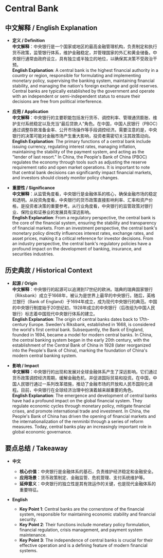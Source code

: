 # Central Bank

## 中文解释 / English Explanation

* **定义 / Definition**  
  **中文解释**：中央银行是一个国家或地区的最高金融管理机构，负责制定和执行货币政策，监管银行体系，维护金融稳定，并管理国家的外汇和黄金储备。中央银行通常由政府设立，具有独立或半独立的地位，以确保其决策不受政治干预。  
  **English Explanation**: A central bank is the highest financial authority in a country or region, responsible for formulating and implementing monetary policy, supervising the banking system, maintaining financial stability, and managing the nation's foreign exchange and gold reserves. Central banks are typically established by the government and operate with an independent or semi-independent status to ensure their decisions are free from political interference.

* **应用 / Application**  
  **中文解释**：中央银行的主要职能包括发行货币、调控利率、管理通货膨胀、维护支付系统稳定以及充当“最后贷款人”角色。在中国，中国人民银行（PBOC）通过调整存款准备金率、公开市场操作等手段调控经济。需要注意的是，中央银行的决策可能对金融市场产生重大影响，投资者需密切关注其政策动向。  
  **English Explanation**: The primary functions of a central bank include issuing currency, regulating interest rates, managing inflation, maintaining the stability of the payment system, and acting as the "lender of last resort." In China, the People's Bank of China (PBOC) regulates the economy through tools such as adjusting the reserve requirement ratio and open market operations. It is important to note that central bank decisions can significantly impact financial markets, and investors should closely monitor policy changes.

* **重要性 / Significance**  
  **中文解释**：从监管角度看，中央银行是金融体系的核心，确保金融市场的稳定和透明。从投资角度看，中央银行的货币政策直接影响利率、汇率和资产价格，是投资者决策的重要参考。从行业角度看，中央银行的监管政策对银行业、保险业和证券业的发展具有深远影响。  
  **English Explanation**: From a regulatory perspective, the central bank is the core of the financial system, ensuring the stability and transparency of financial markets. From an investment perspective, the central bank's monetary policy directly influences interest rates, exchange rates, and asset prices, making it a critical reference for investor decisions. From an industry perspective, the central bank's regulatory policies have a profound impact on the development of banking, insurance, and securities industries.

## 历史典故 / Historical Context

* **起源 / Origin**  
  **中文解释**：中央银行的起源可以追溯到17世纪的欧洲。瑞典的瑞典国家银行（Riksbank）成立于1668年，被认为是世界上最早的中央银行。随后，英格兰银行（Bank of England）于1694年成立，成为现代中央银行的典范。中国的中央银行制度始于20世纪初，1928年成立的中央银行（后改组为中国人民银行）标志着中国现代中央银行体系的建立。  
  **English Explanation**: The origin of central banks dates back to 17th-century Europe. Sweden's Riksbank, established in 1668, is considered the world's first central bank. Subsequently, the Bank of England, founded in 1694, became a model for modern central banks. In China, the central banking system began in the early 20th century, with the establishment of the Central Bank of China in 1928 (later reorganized into the People's Bank of China), marking the foundation of China's modern central banking system.

* **影响 / Impact**  
  **中文解释**：中央银行的出现和发展对全球金融体系产生了深远影响。它们通过货币政策调控经济周期，缓解金融危机，并促进国际贸易和投资。在中国，中国人民银行通过一系列改革措施，推动了金融市场的开放和人民币国际化进程。目前，中央银行在全球经济治理中扮演着越来越重要的角色。  
  **English Explanation**: The emergence and development of central banks have had a profound impact on the global financial system. They regulate economic cycles through monetary policy, mitigate financial crises, and promote international trade and investment. In China, the People's Bank of China has driven the opening of financial markets and the internationalization of the renminbi through a series of reform measures. Today, central banks play an increasingly important role in global economic governance.

## 要点总结 / Takeaway

* **中文**  
  - **核心价值**：中央银行是金融体系的基石，负责维护经济稳定和金融安全。  
  - **应用场景**：货币政策制定、金融监管、危机管理、支付系统维护等。  
  - **延伸意义**：中央银行的独立性是其有效运作的关键，也是现代金融体系的重要特征。

* **English**  
  - **Key Point 1**: Central banks are the cornerstone of the financial system, responsible for maintaining economic stability and financial security.  
  - **Key Point 2**: Their functions include monetary policy formulation, financial regulation, crisis management, and payment system maintenance.  
  - **Key Point 3**: The independence of central banks is crucial for their effective operation and is a defining feature of modern financial systems.